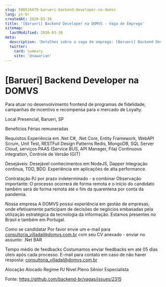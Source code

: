 ```yaml
---
slug: 590516479-barueri-backend-developer-na-domvs
lang: pt-br
createdAt: 2020-03-30
title: '[Barueri] Backend Developer na DOMVS - Vaga de Emprego'
sitemap:
  lastModified: 2020-03-30
meta:
  description: 'Detalhes sobre a vaga de emprego: [Barueri] Backend Developer na DOMVS'
  twitter:
    card: summary
    site: '@nawarian'
---
```


# [Barueri] Backend Developer na DOMVS

Para atuar no desenvolvimento frontend de programas de fidelidade, campanhas de incentivo e recompensa para o mercado de Loyalty.

Local
Presencial, Barueri, SP

Benefícios
Férias remuneradas

Requisitos
Experiência em .Net C#, .Net Core, Entity Framework, WebAPI
Scrum, Unit Test, RESTFull Design Patterns
Redis, MongoDB, SQL Server 
Cloud, serviços PAAS (Service BUS, API Manager, Fila)
Continuous integration, Controle de Versão (GIT)

Desejáveis:
Desejável conhecimentos em NodeJS, Dapper
Integração continua, TDD, BDD.
Experiência em aplicações de alta performance.

Contratação
PJ por prazo indeterminado - a combinar
Observação importante: O processo ocorrerá de forma remota e o início do candidato também será de forma remota até o fim da quarentena por conta da pandemia.

Nossa empresa
A DOMVS possui experiência em gestão de empresas, onde efetivamente participam de decisões de negócios embasadas pela utilização estratégica da tecnologia da informação.
Estamos presentes no Brasil e também em Portugal.

Como se candidatar
Por favor envie um e-mail para consultoria_villadal@domvs.com.br com seu CV anexado - enviar no assunto: .Net BAR

Tempo médio de feedbacks
Costumamos enviar feedbacks em até 05 dias úteis após cada processo.
E-mail para contato em caso de não haver resposta: consultoria_villadal@domvs.com.br

Alocação
Alocado
Regime
PJ
Nível
Pleno
Sênior
Especialista

Fonte: https://github.com/backend-br/vagas/issues/2315